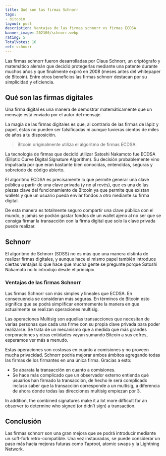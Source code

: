 ```yaml
---
title: Qué son las firmas Schnorr
tags:
- bitcoin
layout: post
description: Ventajas de las firmas schnorr vs firmas ECDSA
banner_image: 202106/schnorr.webp
rating: 5
TotalVotes: 16
ref: schnorr
---
```


Las firmas schnorr fueron desarrolladas por Claus Schnorr, un criptógrafo y matemático alemán que decidió protegerlas mediante una patente durante muchos años y que finalmente expiró en 2008 (meses antes del whitepaper de Bitcoin). Entre otros beneficios las firmas schnorr destacan por su simplicidad y eficiencia.

<!--more-->

## Qué son las firmas digitales

Una firma digital es una manera de demostrar matemáticamente que un mensaje está enviado por el autor del mensaje.

La magia de las firmas digitales es que, al contrario de las firmas de lápiz y papel, éstas no pueden ser falsificadas ni aunque tuvieras cientos de miles de años a tu disposición.

> Bitcoin originalmente utiliza el algoritmo de firmas ECDSA.

La tecnología de firmas que decidió utilizar Satoshi Nakamoto fue ECDSA (Elliptic Curve Digital Signature Algorithm). Su decisión probablemente vino impulsada por que eran bastante bien conocidas, entendidas, seguras y sobretodo de código abierto.

El algoritmo ECDSA es precisamente lo que permite generar una clave pública a partir de una clave privada (y no al revés), que es una de las piezas clave del funcionamiento de Bitcoin ya que permite que existan wallets y que un usuario pueda enviar fondos a otro mediante su firma digital.

De esta manera es totalmente seguro compartir una clave pública con el mundo, y jamás se podrán gastar fondos de un wallet ajeno al no ser que se consiga firmar la transacción con la firma digital que solo la clave privada puede realizar.

## Schnorr

El algoritmo de Schnorr (SDSS) no es más que una manera distinta de realizar firmas digitales, y aunque hace el mismo papel también introduce ciertas ventajas lo que hace que mucha gente se pregunte porque Satoshi Nakamoto no lo introdujo desde el principio.

### Ventajas de las firmas Schnorr

Las firmas Schnorr son más simples y lineales que ECDSA. En consecuencia se consideran más seguras. En términos de Bitcoin esto significa que se podrá simplificar enormemente la manera en que actualmente se realizan operaciones multisig.

Las operaciones Multisig son aquellas transacciones que necesitan de varias personas que cada una firme con su propia clave privada para poder realizarse. Se trata de un mecanismo que a medida que más grandes corporaciones y otras entidades vayan sumando Bitcoin a sus cofres, esperamos ver más a menudo.

Estas operaciones son costosas en cuanto a comisiones y no proveen mucha privacidad. Schnorr podría mejorar ambos ámbitos agregando todas las firmas de los firmantes en una única firma. Gracias a esto:
- Se abarata la transacción en cuanto a comisiones.
- Se hace más complicado que un observador externo entienda qué usuarios han firmado la transacción, de hecho le será complicado incluso saber que la transacción corresponde a un multisig, a diferencia de ahora donde todas las direcciones multisig empiezan por 3.

In addition, the combined signatures make it a lot more difficult for an observer to determine who signed (or didn’t sign) a transaction.

## Conclusión

Las firmas schnorr son una gran mejora que se podrá introducir mediante un soft-fork retro-compatible. Una vez instauradas, se puede considerar un paso más hacia mejoras futuras como Taproot, atomic swaps y la Lightning Network.

